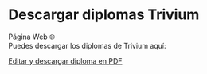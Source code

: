 # Descargar diplomas Trivium
Página Web 🌐
<br>
Puedes descargar los diplomas de Trivium aquí:

[Editar y descargar diploma en PDF](https://migvalera.github.io/descargar-diplomas/index.html)
